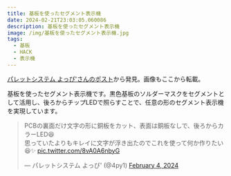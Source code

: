 ```yaml
---
title: 基板を使ったセグメント表示機
date: 2024-02-21T23:03:05.060086
description: 基板を使ったセグメント表示機
image: /img/基板を使ったセグメント表示機.jpg
tags:
  - 基板
  - HACK
  - 表示機
---
```

[パレットシステム よっぴ'さんのポスト](https://twitter.com/4py1/status/1754078800667963583)から発見。画像もここから転載。

基板を使ったセグメント表示機です。黒色基板のソルダーマスクをセグメントとして活用し、後ろからチップLEDで照らすことで、任意の形のセグメント表示機を実現しています。

<blockquote class="twitter-tweet"><p lang="ja" dir="ltr">PCBの裏面だけ文字の形に銅板をカット、表面は銅板なしで、後ろからカラーLED😆<br>思っていたよりもキレイに文字が浮き出たのでこれを使って何か作りたい😆✨ <a href="https://t.co/8vA0A6nbyG">pic.twitter.com/8vA0A6nbyG</a></p>&mdash; パレットシステム よっぴ&#39; (@4py1) <a href="https://twitter.com/4py1/status/1754078800667963583?ref_src=twsrc%5Etfw">February 4, 2024</a></blockquote>
<script async src="https://platform.twitter.com/widgets.js" charset="utf-8"></script>




